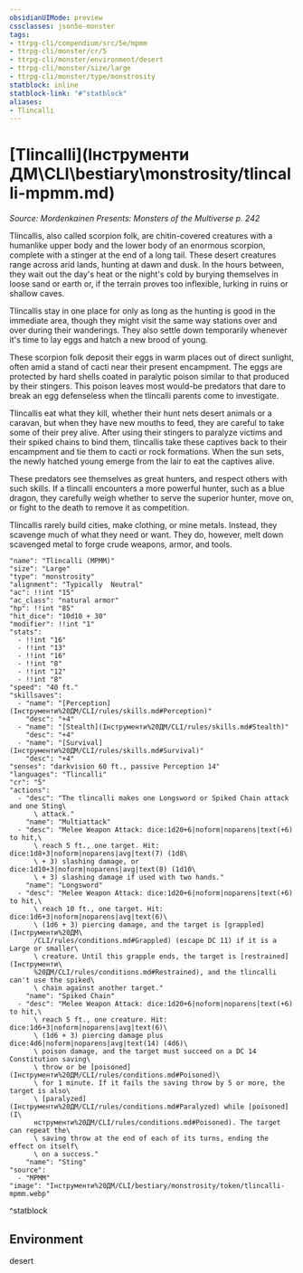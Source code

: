 ```yaml
---
obsidianUIMode: preview
cssclasses: json5e-monster
tags:
- ttrpg-cli/compendium/src/5e/mpmm
- ttrpg-cli/monster/cr/5
- ttrpg-cli/monster/environment/desert
- ttrpg-cli/monster/size/large
- ttrpg-cli/monster/type/monstrosity
statblock: inline
statblock-link: "#^statblock"
aliases:
- Tlincalli
---
```

# [Tlincalli](Інструменти ДМ\CLI\bestiary\monstrosity/tlincalli-mpmm.md)
*Source: Mordenkainen Presents: Monsters of the Multiverse p. 242*  

Tlincallis, also called scorpion folk, are chitin-covered creatures with a humanlike upper body and the lower body of an enormous scorpion, complete with a stinger at the end of a long tail. These desert creatures range across arid lands, hunting at dawn and dusk. In the hours between, they wait out the day's heat or the night's cold by burying themselves in loose sand or earth or, if the terrain proves too inflexible, lurking in ruins or shallow caves.

Tlincallis stay in one place for only as long as the hunting is good in the immediate area, though they might visit the same way stations over and over during their wanderings. They also settle down temporarily whenever it's time to lay eggs and hatch a new brood of young.

These scorpion folk deposit their eggs in warm places out of direct sunlight, often amid a stand of cacti near their present encampment. The eggs are protected by hard shells coated in paralytic poison similar to that produced by their stingers. This poison leaves most would-be predators that dare to break an egg defenseless when the tlincalli parents come to investigate.

Tlincallis eat what they kill, whether their hunt nets desert animals or a caravan, but when they have new mouths to feed, they are careful to take some of their prey alive. After using their stingers to paralyze victims and their spiked chains to bind them, tlincallis take these captives back to their encampment and tie them to cacti or rock formations. When the sun sets, the newly hatched young emerge from the lair to eat the captives alive.

These predators see themselves as great hunters, and respect others with such skills. If a tlincalli encounters a more powerful hunter, such as a blue dragon, they carefully weigh whether to serve the superior hunter, move on, or fight to the death to remove it as competition.

Tlincallis rarely build cities, make clothing, or mine metals. Instead, they scavenge much of what they need or want. They do, however, melt down scavenged metal to forge crude weapons, armor, and tools.

```statblock
"name": "Tlincalli (MPMM)"
"size": "Large"
"type": "monstrosity"
"alignment": "Typically  Neutral"
"ac": !!int "15"
"ac_class": "natural armor"
"hp": !!int "85"
"hit_dice": "10d10 + 30"
"modifier": !!int "1"
"stats":
  - !!int "16"
  - !!int "13"
  - !!int "16"
  - !!int "8"
  - !!int "12"
  - !!int "8"
"speed": "40 ft."
"skillsaves":
  - "name": "[Perception](Інструменти%20ДМ/CLI/rules/skills.md#Perception)"
    "desc": "+4"
  - "name": "[Stealth](Інструменти%20ДМ/CLI/rules/skills.md#Stealth)"
    "desc": "+4"
  - "name": "[Survival](Інструменти%20ДМ/CLI/rules/skills.md#Survival)"
    "desc": "+4"
"senses": "darkvision 60 ft., passive Perception 14"
"languages": "Tlincalli"
"cr": "5"
"actions":
  - "desc": "The tlincalli makes one Longsword or Spiked Chain attack and one Sting\
      \ attack."
    "name": "Multiattack"
  - "desc": "Melee Weapon Attack: dice:1d20+6|noform|noparens|text(+6) to hit,\
      \ reach 5 ft., one target. Hit: dice:1d8+3|noform|noparens|avg|text(7) (1d8\
      \ + 3) slashing damage, or dice:1d10+3|noform|noparens|avg|text(8) (1d10\
      \ + 3) slashing damage if used with two hands."
    "name": "Longsword"
  - "desc": "Melee Weapon Attack: dice:1d20+6|noform|noparens|text(+6) to hit,\
      \ reach 10 ft., one target. Hit: dice:1d6+3|noform|noparens|avg|text(6)\
      \ (1d6 + 3) piercing damage, and the target is [grappled](Інструменти%20ДМ\
      /CLI/rules/conditions.md#Grappled) (escape DC 11) if it is a Large or smaller\
      \ creature. Until this grapple ends, the target is [restrained](Інструменти\
      %20ДМ/CLI/rules/conditions.md#Restrained), and the tlincalli can't use the spiked\
      \ chain against another target."
    "name": "Spiked Chain"
  - "desc": "Melee Weapon Attack: dice:1d20+6|noform|noparens|text(+6) to hit,\
      \ reach 5 ft., one creature. Hit: dice:1d6+3|noform|noparens|avg|text(6)\
      \ (1d6 + 3) piercing damage plus dice:4d6|noform|noparens|avg|text(14) (4d6)\
      \ poison damage, and the target must succeed on a DC 14 Constitution saving\
      \ throw or be [poisoned](Інструменти%20ДМ/CLI/rules/conditions.md#Poisoned)\
      \ for 1 minute. If it fails the saving throw by 5 or more, the target is also\
      \ [paralyzed](Інструменти%20ДМ/CLI/rules/conditions.md#Paralyzed) while [poisoned](І\
      нструменти%20ДМ/CLI/rules/conditions.md#Poisoned). The target can repeat the\
      \ saving throw at the end of each of its turns, ending the effect on itself\
      \ on a success."
    "name": "Sting"
"source":
  - "MPMM"
"image": "Інструменти%20ДМ/CLI/bestiary/monstrosity/token/tlincalli-mpmm.webp"
```
^statblock

## Environment

desert